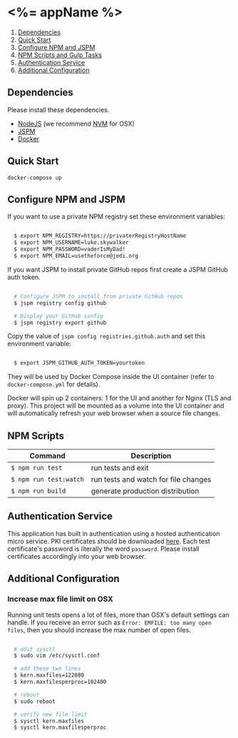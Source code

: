 # <%= appName %>

1. [Dependencies](#dependencies)
1. [Quick Start](#quick-start)
1. [Configure NPM and JSPM](#configure-npm-and-jspm)
1. [NPM Scripts and Gulp Tasks](#npm-scripts-and-gulp-tasks)
1. [Authentication Service](#authentication-service)
1. [Additional Configuration](#additional-onfiguration)

## Dependencies
Please install these dependencies.
* [NodeJS](https://nodejs.org/en/) (we recommend [NVM](https://github.com/creationix/nvm) for OSX)
* [JSPM](http://jspm.io/)
* [Docker](https://docs.docker.com/engine/installation/)

## Quick Start
`docker-compose up`

## Configure NPM and JSPM
If you want to use a private NPM registry set these environment variables:

```bash

  $ export NPM_REGISTRY=https://privaterRegistryHostName
  $ export NPM_USERNAME=luke.skywalker
  $ export NPM_PASSWORD=vaderIsMyDad!
  $ export NPM_EMAIL=usetheforce@jedi.org
```

If you want JSPM to install private GitHub repos first create a JSPM GitHub auth token.

```bash

  # Configure JSPM to install from private GitHub repos
  $ jspm registry config github

  # Display your GitHub config
  $ jspm registry export github
```

Copy the value of `jspm config registries.github.auth` and  set this environment variable:

```bash

  $ export JSPM_GITHUB_AUTH_TOKEN=yourtoken
```

They will be used by Docker Compose inside the UI container (refer to `docker-compose.yml` for details).

Docker will spin up 2 containers: 1 for the UI and another for Nginx (TLS and proxy).  This project will be mounted as a volume into the UI container and will automatically refresh your web browser when a source file changes.

## NPM Scripts
| Command | Description |
| ------- | ----------- |
| `$ npm run test` | run tests and exit |
| `$ npm run test:watch` | run tests and watch for file changes |
| `$ npm run build` | generate production distribution |

## Authentication Service
This application has built in authentication using a hosted authentication micro service. PKI certificates should be downloaded [here](https://s3.amazonaws.com/decipherers/test-certs.zip).  Each test certificate's password is literally the word `password`. Please install certificates accordingly into your web browser.

## Additional Configuration

### Increase max file limit on OSX
Running unit tests opens a lot of files, more than OSX's default settings can handle.  If you receive an error such as `Error: EMFILE: too many open files`, then you should increase the max number of open files.

```sh

  # edit sysctl
  $ sudo vim /etc/sysctl.conf

  # add these two lines
  $ kern.maxfiles=122880
  $ kern.maxfilesperproc=102400

  # reboot
  $ sudo reboot

  # verify new file limit
  $ sysctl kern.maxfiles
  $ sysctl kern.maxfilesperproc
```
